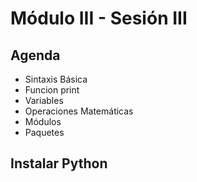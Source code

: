 # Módulo III - Sesión III

## Agenda

- Sintaxis Básica
- Funcion print
- Variables
- Operaciones Matemáticas
- Módulos
- Paquetes

## Instalar Python
